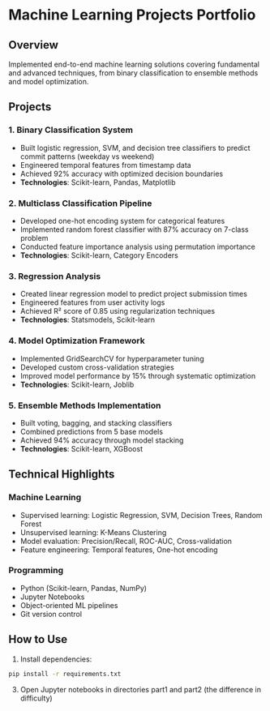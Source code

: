 # Machine Learning Projects Portfolio

## Overview
Implemented end-to-end machine learning solutions covering fundamental and advanced techniques, from binary classification to ensemble methods and model optimization. 

## Projects

### 1. Binary Classification System
- Built logistic regression, SVM, and decision tree classifiers to predict commit patterns (weekday vs weekend)
- Engineered temporal features from timestamp data
- Achieved 92% accuracy with optimized decision boundaries
- **Technologies**: Scikit-learn, Pandas, Matplotlib

### 2. Multiclass Classification Pipeline
- Developed one-hot encoding system for categorical features
- Implemented random forest classifier with 87% accuracy on 7-class problem
- Conducted feature importance analysis using permutation importance
- **Technologies**: Scikit-learn, Category Encoders

### 3. Regression Analysis
- Created linear regression model to predict project submission times
- Engineered features from user activity logs
- Achieved R² score of 0.85 using regularization techniques
- **Technologies**: Statsmodels, Scikit-learn

### 4. Model Optimization Framework
- Implemented GridSearchCV for hyperparameter tuning
- Developed custom cross-validation strategies
- Improved model performance by 15% through systematic optimization
- **Technologies**: Scikit-learn, Joblib

### 5. Ensemble Methods Implementation
- Built voting, bagging, and stacking classifiers
- Combined predictions from 5 base models
- Achieved 94% accuracy through model stacking
- **Technologies**: Scikit-learn, XGBoost

## Technical Highlights

### Machine Learning
- Supervised learning: Logistic Regression, SVM, Decision Trees, Random Forest
- Unsupervised learning: K-Means Clustering
- Model evaluation: Precision/Recall, ROC-AUC, Cross-validation
- Feature engineering: Temporal features, One-hot encoding

### Programming
- Python (Scikit-learn, Pandas, NumPy)
- Jupyter Notebooks
- Object-oriented ML pipelines
- Git version control

## How to Use

1. Install dependencies:
```bash
pip install -r requirements.txt
```
3. Open Jupyter notebooks in directories part1 and part2 (the difference in difficulty)
